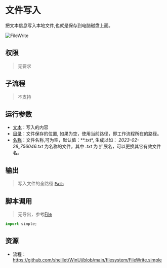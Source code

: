 # 文件写入 
把文本信息写入本地文件,也就是保存到电脑磁盘上面。

![FileWrite](./images/02.png ':size=90%')

## 权限
> 无要求
## 子流程
> 不支持


## 运行参数
* [文本](./types/String.md)：写入的内容
* [目录](./types/Path.md)：文件保存的位置, 如果为空，使用当前路径，即工作流程所在的路径。
* [名称](./types/String.md)：文件名称,可为空，默认值：**.txt*, 生成以如： *2023-02-28_756046.txt* 为名称的文件，其中 *.txt* 为 扩展名，可以更换其它有效文件名。


## 输出

> 写入文件的全路径 [`Path`](./types/Path.md)    


## 脚本调用

> 无导出，参考[File](./types/File.md)
```python
import simple;

```

## 资源

* 流程：https://github.com/shelllet/WinUi/blob/main/filesystem/FileWrite.simple



